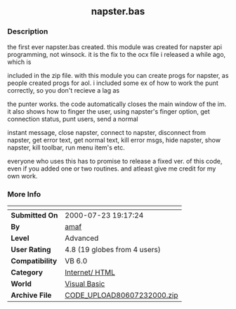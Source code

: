 ﻿<div align="center">

## napster\.bas


</div>

### Description

the first ever napster.bas created. this module was created for napster api programming, not winsock. it is the fix to the ocx file i released a while ago, which is

included in the zip file. with this module you can create progs for napster, as people created progs for aol. i included some ex of how to work the punt correctly, so you don't recieve a lag as

the punter works. the code automatically closes the main window of the im. it also shows how to finger the user, using napster's finger option, get connection status, punt users, send a normal

instant message, close napster, connect to napster, disconnect from napster, get error text, get normal text, kill error msgs, hide napster, show napster, kill toolbar, run menu item's etc.

everyone who uses this has to promise to release a fixed ver. of this code, even if you added one or two routines. and atleast give me credit for my own work.
 
### More Info
 


<span>             |<span>
---                |---
**Submitted On**   |2000-07-23 19:17:24
**By**             |[amaf](https://github.com/Planet-Source-Code/PSCIndex/blob/master/ByAuthor/amaf.md)
**Level**          |Advanced
**User Rating**    |4.8 (19 globes from 4 users)
**Compatibility**  |VB 6\.0
**Category**       |[Internet/ HTML](https://github.com/Planet-Source-Code/PSCIndex/blob/master/ByCategory/internet-html__1-34.md)
**World**          |[Visual Basic](https://github.com/Planet-Source-Code/PSCIndex/blob/master/ByWorld/visual-basic.md)
**Archive File**   |[CODE\_UPLOAD80607232000\.zip](https://github.com/Planet-Source-Code/amaf-napster-bas__1-9985/archive/master.zip)








